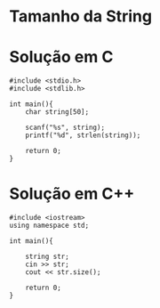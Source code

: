 # Tamanho da String

# Solução em C
```
#include <stdio.h>
#include <stdlib.h>

int main(){    	
    char string[50];
	
	scanf("%s", string);
	printf("%d", strlen(string));
	
    return 0;
}
```
# Solução em C++
```
#include <iostream>
using namespace std;

int main(){
	
    string str;
	cin >> str;
	cout << str.size();

    return 0;
}
```